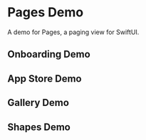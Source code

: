 # Pages Demo
A demo for Pages, a paging view for SwiftUI.

## Onboarding Demo

## App Store Demo

## Gallery Demo

## Shapes Demo
